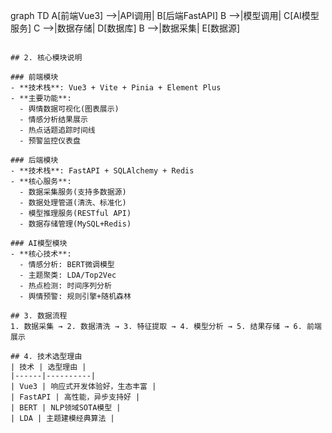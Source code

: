 graph TD
    A[前端Vue3] -->|API调用| B[后端FastAPI]
    B -->|模型调用| C[AI模型服务]
    C -->|数据存储| D[数据库]
    B -->|数据采集| E[数据源]
```

## 2. 核心模块说明

### 前端模块
- **技术栈**: Vue3 + Vite + Pinia + Element Plus
- **主要功能**:
  - 舆情数据可视化(图表展示)
  - 情感分析结果展示
  - 热点话题追踪时间线
  - 预警监控仪表盘

### 后端模块
- **技术栈**: FastAPI + SQLAlchemy + Redis
- **核心服务**:
  - 数据采集服务(支持多数据源)
  - 数据处理管道(清洗、标准化)
  - 模型推理服务(RESTful API)
  - 数据存储管理(MySQL+Redis)

### AI模型模块
- **核心技术**:
  - 情感分析: BERT微调模型
  - 主题聚类: LDA/Top2Vec
  - 热点检测: 时间序列分析
  - 舆情预警: 规则引擎+随机森林

## 3. 数据流程
1. 数据采集 → 2. 数据清洗 → 3. 特征提取 → 4. 模型分析 → 5. 结果存储 → 6. 前端展示

## 4. 技术选型理由
| 技术 | 选型理由 |
|------|----------|
| Vue3 | 响应式开发体验好，生态丰富 |
| FastAPI | 高性能，异步支持好 |
| BERT | NLP领域SOTA模型 |
| LDA | 主题建模经典算法 |